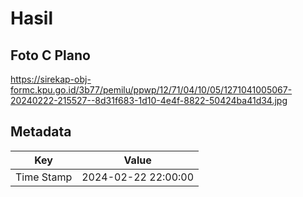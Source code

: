 # Hasil

## Foto C Plano

https://sirekap-obj-formc.kpu.go.id/3b77/pemilu/ppwp/12/71/04/10/05/1271041005067-20240222-215527--8d31f683-1d10-4e4f-8822-50424ba41d34.jpg


## Metadata

| Key        | Value               |
| ---------- | ------------------- |
| Time Stamp | 2024-02-22 22:00:00 |



